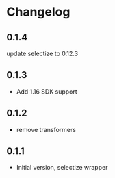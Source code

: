 # Changelog
## 0.1.4
  update selectize to 0.12.3
## 0.1.3
- Add 1.16 SDK support

## 0.1.2
- remove transformers

## 0.1.1
- Initial version, selectize wrapper
